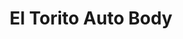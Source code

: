---
title: "El Torito Auto Body"
url: /oakland/el-torito-auto-body-foothill-boulevard/
shop: car repair
---